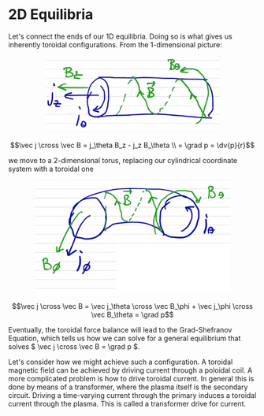 # 2D Equilibria

Let's connect the ends of our 1D equilibria. Doing so is what gives us inherently toroidal configurations. From the 1-dimensional picture:

<p align="center"> <img alt="Figure 12.27" src="../img/12.27.png" /> </p>

```math
\vec j \cross \vec B = j_\theta B_z - j_z B_\theta \\
= \grad p = \dv{p}{r}
```

we move to a 2-dimensional torus, replacing our cylindrical coordinate system with a toroidal one

<p align="center"> <img alt="Figure 12.28" src="../img/12.28.png" /> </p>

```math
\vec j \cross \vec B = \vec j_\theta \cross \vec B_\phi + \vec j_\phi \cross \vec B_\theta = \grad p
```

Eventually, the toroidal force balance will lead to the Grad-Shefranov Equation, which tells us how we can solve for a general equilibrium that solves $` \vec j \cross \vec B = \grad p `$.

Let's consider how we might achieve such a configuration. A toroidal magnetic field can be achieved by driving current through a poloidal coil. A more complicated problem is how to drive toroidal current. In general this is done by means of a transformer, where the plasma itself is the secondary circuit. Driving a time-varying current through the primary induces a toroidal current through the plasma. This is called a transformer drive for current.